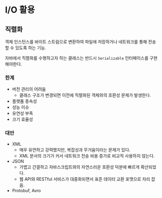 I/O 활용
==

## 직렬화
객체 인스턴스를 바이트 스트림으로 변환하여 파일에 저장하거나 네트워크를 통해 전송할 수 있도록 하는 기능.

자바에서 직렬화를 수행하고자 하는 클래스는 반드시 `Serializable` 인터페이스를 구현해야한다.

### 한계
- 버전 관리의 어려움
  - 클래스 구조가 변경되면 이전에 직렬화된 객체와의 호환성 문제가 발생한다.
- 플랫폼 종속성
- 성능 이슈
- 유연성 부족
- 크기 효율성

### 대안 
- XML
  - 매우 유연하고 강력했지만, 복잡성과 무거움이라는 문제가 있다.
  - XML 문서의 크기가 커서 네트워크 전송 비용 증가로 비교적 사용하지 않는다.
- JSON
  - 가볍고 간결하고 자바스크립트와의 자연스러운 호환성 덕분에 빠르게 확산되었다.
  - 웹 API와 RESTful 서비스가 대중화되면서 표준 데이터 교환 포맷으로 자리 잡음.
- Protobuf, Avro
